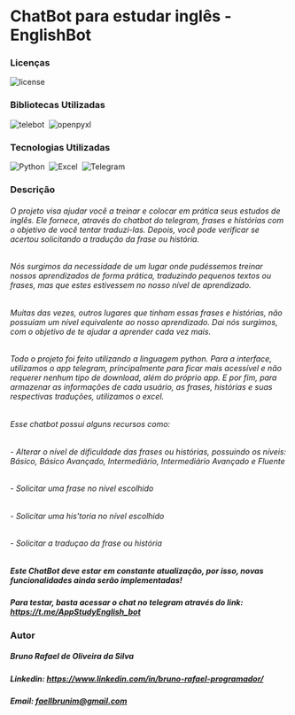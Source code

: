 # ChatBot para estudar inglês - EnglishBot
 
### Licenças
![license](https://img.shields.io/badge/license-MIT-brightgreen)&nbsp;

### Bibliotecas Utilizadas
![telebot](https://img.shields.io/badge/library-telebot_0.0.5-brightgreen)&nbsp; ![openpyxl](https://img.shields.io/badge/library-openpyxl_3.1.2-brightgreen)&nbsp;

### Tecnologias Utilizadas
![Python](https://img.shields.io/badge/Python-3.12.2-brightgreen)&nbsp; ![Excel](https://img.shields.io/badge/Excel-%2319B201)&nbsp; ![Telegram](https://img.shields.io/badge/Telegram-%234A93E6)&nbsp;

### Descrição

###### O projeto visa ajudar você a treinar e colocar em prática seus estudos de inglês. Ele fornece, através do chatbot do telegram, frases e histórias com o objetivo de você tentar traduzi-las. Depois, você pode verificar se acertou solicitando a tradução da frase ou história.

###### Nós surgimos da necessidade de um lugar onde pudéssemos treinar nossos aprendizados de forma prática, traduzindo pequenos textos ou frases, mas que estes estivessem no nosso nível de aprendizado. 

###### Muitas das vezes, outros lugares que tinham essas frases e histórias, não possuíam um nível equivalente ao nosso aprendizado. Dai nós surgimos, com o objetivo de te ajudar a aprender cada vez mais.

###### Todo o projeto foi feito utilizando a linguagem python. Para a interface, utilizamos o app telegram, principalmente para ficar mais acessível e não requerer nenhum tipo de download, além do próprio app. E por fim, para armazenar as informações de cada usuário, as frases, histórias e suas respectivas traduções, utilizamos o excel.

###### Esse chatbot possui alguns recursos como: 

###### - Alterar o nível de dificuldade das frases ou histórias, possuindo os níveis: Básico, Básico Avançado, Intermediário, Intermediário Avançado e Fluente
###### - Solicitar uma frase no nível escolhido
###### - Solicitar uma his'toria no nível escolhido
###### - Solicitar a traduçao da frase ou história

##### Este ChatBot deve estar em constante atualização, por isso, novas funcionalidades ainda serão implementadas!

##### Para testar, basta acessar o chat no telegram através do link: https://t.me/AppStudyEnglish_bot

### Autor
##### Bruno Rafael de Oliveira da Silva
##### Linkedin: https://www.linkedin.com/in/bruno-rafael-programador/
##### Email: faellbrunim@gmail.com
